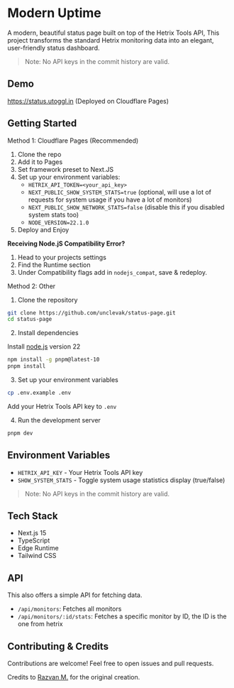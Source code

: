# Modern Uptime

A modern, beautiful status page built on top of the Hetrix Tools API, This project transforms the standard Hetrix monitoring data into an elegant, user-friendly status dashboard.

> Note: No API keys in the commit history are valid.

## Demo

https://status.utoggl.in (Deployed on Cloudflare Pages)

## Getting Started

Method 1: Cloudflare Pages (Recommended)

1. Clone the repo
2. Add it to Pages
3. Set framework preset to Next.JS
4. Set up your environment variables:
   - `HETRIX_API_TOKEN=<your_api_key>`
   - `NEXT_PUBLIC_SHOW_SYSTEM_STATS=true` (optional, will use a lot of requests for system usage if you have a lot of monitors)
   - `NEXT_PUBLIC_SHOW_NETWORK_STATS=false` (disable this if you disabled system stats too)
   - `NODE_VERSION=22.1.0`
5. Deploy and Enjoy

**Receiving Node.jS Compatibility Error?**

1. Head to your projects settings
2. Find the Runtime section
3. Under Compatibility flags add in `nodejs_compat`, save & redeploy.

Method 2: Other

1. Clone the repository

```bash
git clone https://github.com/unclevak/status-page.git
cd status-page
```

2. Install dependencies

Install [node.js](https://nodejs.org/en) version 22

```bash
npm install -g pnpm@latest-10
pnpm install
```

3. Set up your environment variables

```bash
cp .env.example .env
```

Add your Hetrix Tools API key to `.env`

4. Run the development server

```bash
pnpm dev
```

## Environment Variables

- `HETRIX_API_KEY` - Your Hetrix Tools API key
- `SHOW_SYSTEM_STATS` - Toggle system usage statistics display (true/false)

> Note: No API keys in the commit history are valid.

## Tech Stack

- Next.js 15
- TypeScript
- Edge Runtime
- Tailwind CSS

## API

This also offers a simple API for fetching data.

- `/api/monitors`: Fetches all monitors
- `/api/monitors/:id/stats`: Fetches a specific monitor by ID, the ID is the one from hetrix

## Contributing & Credits

Contributions are welcome! Feel free to open issues and pull requests.

Credits to [Razvan M.](https://github.com/iRazvan2745) for the original creation.
